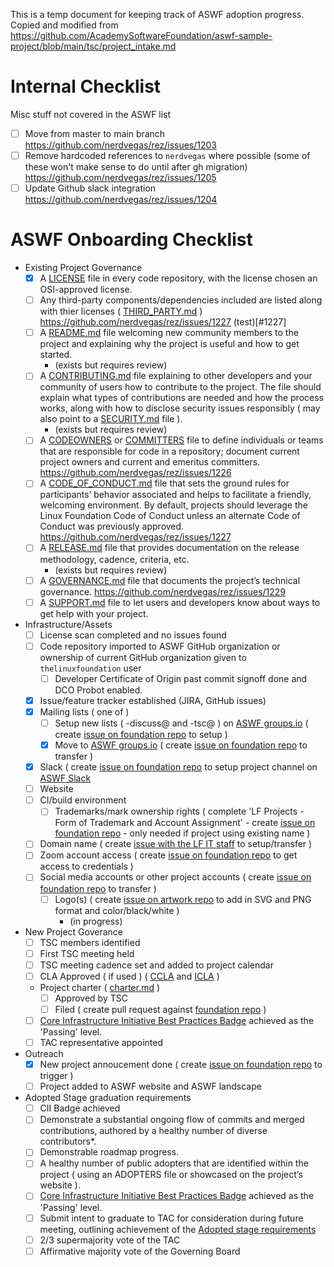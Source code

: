 
This is a temp document for keeping track of ASWF adoption progress.
Copied and modified from
https://github.com/AcademySoftwareFoundation/aswf-sample-project/blob/main/tsc/project_intake.md

# Internal Checklist

Misc stuff not covered in the ASWF list

- [ ] Move from master to main branch https://github.com/nerdvegas/rez/issues/1203
- [ ] Remove hardcoded references to `nerdvegas` where possible (some of these won't make sense to do until after gh migration) https://github.com/nerdvegas/rez/issues/1205
- [ ] Update Github slack integration https://github.com/nerdvegas/rez/issues/1204

# ASWF Onboarding Checklist
- Existing Project Governance
  - [X] A [LICENSE](../LICENSE) file in every code repository, with the license chosen an OSI-approved license.
  - [ ] Any third-party components/dependencies included are listed along with thier licenses ( [THIRD_PARTY.md](../THIRD_PARTY.md) ) https://github.com/nerdvegas/rez/issues/1227 (test)[#1227]
  - [ ] A [README.md](../README.md) file welcoming new community members to the project and explaining why the project is useful and how to get started.
    - (exists but requires review)
  - [ ] A [CONTRIBUTING.md](../CONTRIBUTING.md) file explaining to other developers and your community of users how to contribute to the project. The file should explain what types of contributions are needed and how the process works, along with how to disclose security issues responsibly ( may also point to a [SECURITY.md](../SECURITY.md) file ).
    - (exists but requires review)
  - [ ] A [CODEOWNERS](../CODEOWNERS) or [COMMITTERS](../COMMITERS.csv) file to define individuals or teams that are responsible for code in a repository; document current project owners and current and emeritus committers. https://github.com/nerdvegas/rez/issues/1226
  - [ ] A [CODE_OF_CONDUCT.md](../CODE_OF_CONDUCT.md) file that sets the ground rules for participants’ behavior associated and helps to facilitate a friendly, welcoming environment. By default, projects should leverage the Linux Foundation Code of Conduct unless an alternate Code of Conduct was previously approved. https://github.com/nerdvegas/rez/issues/1227
  - [ ] A [RELEASE.md](process/release.md) file that provides documentation on the release methodology, cadence, criteria, etc.
    - (exists but requires review)
  - [ ] A [GOVERNANCE.md](../GOVERNANCE.md) file that documents the project’s technical governance. https://github.com/nerdvegas/rez/issues/1229
  - [ ] A [SUPPORT.md](../SUPPORT.md) file to let users and developers know about ways to get help with your project.
- Infrastructure/Assets
  - [ ] License scan completed and no issues found
  - [ ] Code repository imported to ASWF GitHub organization or ownership of current GitHub organization given to `thelinuxfoundation` user
    - [ ] Developer Certificate of Origin past commit signoff done and DCO Probot enabled.
  - [X] Issue/feature tracker established (JIRA, GitHub issues)
  - [X] Mailing lists ( one of )
    - [ ] Setup new lists ( -discuss@ and -tsc@ ) on [ASWF groups.io](https://lists.aswf.io) ( create [issue on foundation repo](https://github.com/AcademySoftwareFoundation/foundation/issues/new) to setup )
    - [X] Move to [ASWF groups.io](https://lists.aswf.io) ( create [issue on foundation repo](https://github.com/AcademySoftwareFoundation/foundation/issues/new) to transfer )
  - [X] Slack ( create [issue on foundation repo](https://github.com/AcademySoftwareFoundation/foundation/issues/new) to setup project channel on [ASWF Slack](https://slack.aswf.io)
  - [ ] Website
  - [ ] CI/build environment
    - [ ] Trademarks/mark ownership rights ( complete 'LF Projects - Form of Trademark and Account Assignment' - create [issue on foundation repo](https://github.com/AcademySoftwareFoundation/foundation/issues/new) - only needed if project using existing name )
  - [ ] Domain name ( create [issue with the LF IT staff](https://jira.linuxfoundation.org/plugins/servlet/theme/portal/2/group/19) to setup/transfer )
  - [ ] Zoom account access ( create [issue on foundation repo](https://github.com/AcademySoftwareFoundation/foundation/issues/new) to get access to credentials )
  - [ ] Social media accounts or other project accounts ( create [issue on foundation repo](https://github.com/AcademySoftwareFoundation/foundation/issues/new) to transfer )
    - [ ] Logo(s)   ( create [issue on artwork repo](https://github.com/AcademySoftwareFoundation/artwork/issues/new) to add in SVG and PNG format and color/black/white )
      - (in progress)
- New Project Goverance
  - [ ] TSC members identified
  - [ ] First TSC meeting held
  - [ ] TSC meeting cadence set and added to project calendar
  - [ ] CLA Approved ( if used ) ( [CCLA](ccla.md) and [ICLA](icla.md) )
  - Project charter ( [charter.md](charter.md) )
    - [ ] Approved by TSC
    - [ ] Filed ( create pull request against [foundation repo](https://github.com/AcademySoftwareFoundation/foundation) )
  - [ ] [Core Infrastructure Initiative Best Practices Badge](https://bestpractices.coreinfrastructure.org/) achieved as the 'Passing' level.
  - [ ] TAC representative appointed
- Outreach
  - [X] New project annoucement done ( create [issue on foundation repo](https://github.com/AcademySoftwareFoundation/foundation/issues/new) to trigger )
  - [ ] Project added to ASWF website and ASWF landscape
- Adopted Stage graduation requirements
  - [ ] CII Badge   achieved
  - [ ] Demonstrate a substantial ongoing flow of commits and merged contributions, authored by a healthy number of diverse contributors*.
  - [ ] Demonstrable roadmap progress.
  - [ ] A healthy number of public adopters that are identified within the project ( using an ADOPTERS file or showcased on the project’s website ).
  - [ ] [Core Infrastructure Initiative Best Practices Badge](https://bestpractices.coreinfrastructure.org/) achieved as the 'Passing' level.
  - [ ] Submit intent to graduate to TAC for consideration during future meeting, outlining achievement of the [Adopted stage requirements](https://tac.aswf.io/process/lifecycle.html#adopted-stage)
  - [ ] 2/3 supermajority vote of the TAC
  - [ ] Affirmative majority vote of the Governing Board
